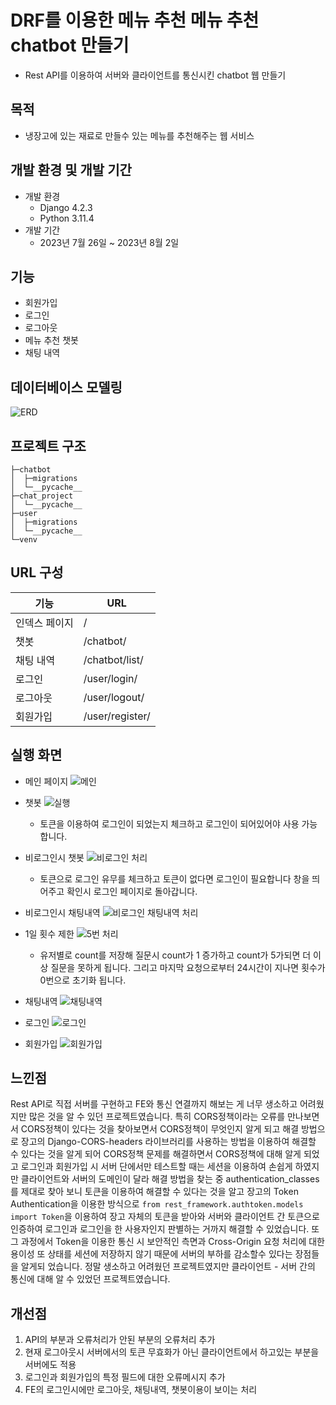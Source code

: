 # DRF를 이용한 메뉴 추천 메뉴 추천 chatbot 만들기
- Rest API를 이용하여 서버와 클라이언트를 통신시킨 chatbot 웹 만들기

## 목적
- 냉장고에 있는 재료로 만들수 있는 메뉴를 추천해주는 웹 서비스

## 개발 환경 및 개발 기간
- 개발 환경
    - Django 4.2.3
    - Python 3.11.4
- 개발 기간
    - 2023년 7월 26일 ~ 2023년 8월 2일

## 기능
- 회원가입
- 로그인
- 로그아웃
- 메뉴 추천 챗봇
- 채팅 내역

## 데이터베이스 모델링
![ERD](https://github.com/gns0314/DRFchatbot/assets/34575297/34502849-f2b8-4285-91a5-340e07ff859e)

## 프로젝트 구조
```
├─chatbot
│  ├─migrations
│  └─__pycache__
├─chat_project
│  └─__pycache__
├─user
│  ├─migrations
│  └─__pycache__
└─venv
```

## URL 구성
| 기능           | URL |
|----------------|-----|
| 인덱스 페이지 |  /  |
| 챗봇 | /chatbot/ |
| 채팅 내역 | /chatbot/list/ |
| 로그인 | /user/login/ |
| 로그아웃 | /user/logout/ |
| 회원가입 | /user/register/ |

## 실행 화면
- 메인 페이지
![메인](https://github.com/gns0314/DRFchatbot/assets/34575297/c52c4ca7-eb62-4829-b9cb-82daef32ac6b)
- 챗봇 
![실행](https://github.com/gns0314/DRFchatbot/assets/34575297/d53b3f29-be40-4708-b855-86ecd2af4f83)
    - 토큰을 이용하여 로그인이 되었는지 체크하고 로그인이 되어있어야 사용 가능합니다.
- 비로그인시 챗봇
![비로그인 처리](https://github.com/gns0314/DRFchatbot/assets/34575297/2421dad0-c43a-49ba-a985-8f9ac41ad4a6)
    - 토큰으로 로그인 유무를 체크하고 토큰이 없다면 로그인이 필요합니다 창을 띄어주고 확인시 로그인 페이지로 돌아갑니다.
- 비로그인시 채팅내역
![비로그인 채팅내역 처리](https://github.com/gns0314/DRFchatbot/assets/34575297/6067cb06-c8d3-4b06-b2e1-0597db101d55)

- 1일 횟수 제한
![5번 처리](https://github.com/gns0314/DRFchatbot/assets/34575297/78962ffc-c5cb-402e-adda-411db7a8a174)
    - 유저별로 count를 저장해 질문시 count가 1 증가하고 count가 5가되면 더 이상 질문을 못하게 됩니다. 그리고 마지막 요청으로부터 24시간이 지나면 횟수가 0번으로 초기화 됩니다.

- 채팅내역
![채팅내역](https://github.com/gns0314/DRFchatbot/assets/34575297/44a9e65e-1b83-4f36-8d09-badf3acdfa06)

- 로그인
![로그인](https://github.com/gns0314/DRFchatbot/assets/34575297/2749a051-62cb-4778-a8e0-050931ad27d4)

- 회원가입
![회원가입](https://github.com/gns0314/DRFchatbot/assets/34575297/74c75c74-e20b-41c0-bbd5-0108a7763fb9)

## 느낀점
Rest API로 직접 서버를 구현하고 FE와 통신 연결까지 해보는 게 너무 생소하고 어려웠지만 많은 것을 알 수 있던 프로젝트였습니다. 
특히 CORS정책이라는 오류를 만나보면서 CORS정책이 있다는 것을 찾아보면서 CORS정책이 무엇인지 알게 되고 해결 방법으로 장고의 Django-CORS-headers 라이브러리를 사용하는 방법을 이용하여 해결할 수 있다는 것을 알게 되어 CORS정책 문제를 해결하면서 CORS정책에 대해 알게 되었고 로그인과 회원가입 시 서버 단에서만 테스트할 때는 세션을 이용하여 손쉽게 하였지만 클라이언트와 서버의 도메인이 달라 해결 방법을 찾는 중 authentication_classes를 제대로 찾아 보니 토큰을 이용하여 해결할 수 있다는 것을 알고 장고의 Token Authentication을 이용한 방식으로 `from rest_framework.authtoken.models import Token`을 이용하여 장고 자체의 토큰을 받아와 서버와 클라이언트 간 토큰으로 인증하여 로그인과 로그인을 한 사용자인지 판별하는 거까지 해결할 수 있었습니다. 또 그 과정에서 Token을 이용한 통신 시 보안적인 측면과 Cross-Origin 요청 처리에 대한 용이성 또 상태를 세션에 저장하지 않기 때문에 서버의 부하를 감소할수 있다는 장점들을 알게되 었습니다. 정말 생소하고 어려웠던 프로젝트였지만 클라이언트 - 서버 간의 통신에 대해 알 수 있었던 프로젝트였습니다.

## 개선점
1. API의 부분과 오류처리가 안된 부분의 오류처리 추가
2. 현재 로그아웃시 서버에서의 토큰 무효화가 아닌 클라이언트에서 하고있는 부분을 서버에도 적용
3. 로그인과 회원가입의 특정 필드에 대한 오류메시지 추가
4. FE의 로그인시에만 로그아웃, 채팅내역, 챗봇이용이 보이는 처리